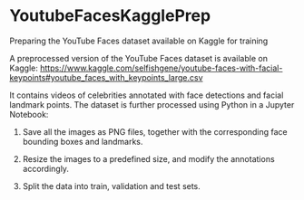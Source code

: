 # YoutubeFacesKagglePrep
Preparing the YouTube Faces dataset available on Kaggle for training

A preprocessed version of the YouTube Faces dataset is available on Kaggle: https://www.kaggle.com/selfishgene/youtube-faces-with-facial-keypoints#youtube_faces_with_keypoints_large.csv

It contains videos of celebrities annotated with face detections and facial landmark points. The dataset is further processed using Python in a Jupyter Notebook:

1. Save all the images as PNG files, together with the corresponding face bounding boxes and landmarks.

2. Resize the images to a predefined size, and modify the annotations accordingly.

3. Split the data into train, validation and test sets.
